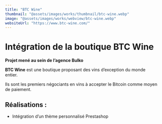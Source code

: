 ```yaml
---
title: "BTC Wine"
thumbnail: "@assets/images/works/thumbnail/btc-wine.webp"
image: "@assets/images/works/webview/btc-wine.webp"
websiteUrl: "https://www.btc-wine.com/"
---
```


# Intégration de la boutique BTC Wine

**Projet mené au sein de l’agence Bulko**

**BTC Wine** est une boutique proposant des vins d’exception du monde entier. 

Ils sont les premiers négociants en vins à accepter le Bitcoin comme moyen de paiement.

## Réalisations :

- Intégration d’un thème personnalisé Prestashop
